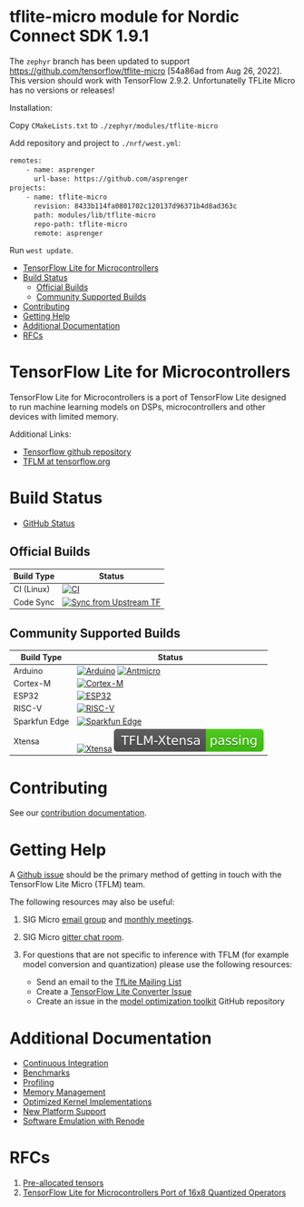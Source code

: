 # tflite-micro module for Nordic Connect SDK 1.9.1

The `zephyr` branch has been updated to support https://github.com/tensorflow/tflite-micro [54a86ad from Aug 26, 2022]. 
This version should work with TensorFlow 2.9.2. Unfortunatelly TFLite Micro has no versions or releases!

Installation:

Copy `CMakeLists.txt` to `./zephyr/modules/tflite-micro`
 
Add repository and project to `./nrf/west.yml`:

    remotes:
        - name: asprenger
          url-base: https://github.com/asprenger
    projects:      
        - name: tflite-micro
          revision: 8433b114fa0801702c120137d96371b4d8ad363c
          path: modules/lib/tflite-micro
          repo-path: tflite-micro
          remote: asprenger

Run `west update`.


<!--ts-->
   * [TensorFlow Lite for Microcontrollers](#tensorflow-lite-for-microcontrollers)
   * [Build Status](#build-status)
      * [Official Builds](#official-builds)
      * [Community Supported Builds](#community-supported-builds)
   * [Contributing](#contributing)
   * [Getting Help](#getting-help)
   * [Additional Documentation](#additional-documentation)
   * [RFCs](#rfcs)

<!-- Added by: advaitjain, at: Thu 17 Jun 2021 09:33:15 AM PDT -->

<!--te-->

# TensorFlow Lite for Microcontrollers

TensorFlow Lite for Microcontrollers is a port of TensorFlow Lite designed to
run machine learning models on DSPs, microcontrollers and other devices with
limited memory.

Additional Links:
 * [Tensorflow github repository](https://github.com/tensorflow/tensorflow/)
 * [TFLM at tensorflow.org](https://www.tensorflow.org/lite/microcontrollers)

# Build Status

 * [GitHub Status](https://www.githubstatus.com/)

## Official Builds

Build Type       |    Status     |
-----------      | --------------|
CI (Linux)       | [![CI](https://github.com/tensorflow/tflite-micro/actions/workflows/ci.yml/badge.svg?event=schedule)](https://github.com/tensorflow/tflite-micro/actions/workflows/ci.yml?query=event%3Aschedule) |
Code Sync        | [![Sync from Upstream TF](https://github.com/tensorflow/tflite-micro/actions/workflows/sync.yml/badge.svg)](https://github.com/tensorflow/tflite-micro/actions/workflows/sync.yml) |

## Community Supported Builds
Build Type      |    Status     |
-----------     | --------------|
Arduino         | [![Arduino](https://github.com/tensorflow/tflite-micro/actions/workflows/arduino.yml/badge.svg)](https://github.com/tensorflow/tflite-micro/actions/workflows/arduino.yml) [![Antmicro](https://github.com/antmicro/tensorflow-arduino-examples/actions/workflows/test_examples.yml/badge.svg)](https://github.com/antmicro/tensorflow-arduino-examples/actions/workflows/test_examples.yml) |
Cortex-M        | [![Cortex-M](https://github.com/tensorflow/tflite-micro/actions/workflows/cortex_m.yml/badge.svg)](https://github.com/tensorflow/tflite-micro/actions/workflows/cortex_m.yml) |
ESP32   | [![ESP32](https://github.com/tensorflow/tflite-micro/actions/workflows/esp32.yml/badge.svg)](https://github.com/tensorflow/tflite-micro/actions/workflows/esp32.yml) |
RISC-V   | [![RISC-V](https://github.com/tensorflow/tflite-micro/actions/workflows/riscv.yml/badge.svg)](https://github.com/tensorflow/tflite-micro/actions/workflows/riscv.yml) |
Sparkfun Edge   | [![Sparkfun Edge](https://github.com/tensorflow/tflite-micro/actions/workflows/sparkfun_edge.yml/badge.svg)](https://github.com/tensorflow/tflite-micro/actions/workflows/sparkfun_edge.yml) |
Xtensa     | [![Xtensa](https://github.com/tensorflow/tflite-micro/actions/workflows/xtensa.yml/badge.svg?event=schedule)](https://github.com/tensorflow/tflite-micro/actions/workflows/xtensa.yml?query=event%3Aschedule) [![Xtensa](https://raw.githubusercontent.com/advaitjain/tflite-micro/local-continuous-builds/tensorflow/lite/micro/docs/local_continuous_builds/xtensa-build-status.svg)](https://github.com/advaitjain/tflite-micro/tree/local-continuous-builds/tensorflow/lite/micro/docs/local_continuous_builds/xtensa.md#summary) |

# Contributing
See our [contribution documentation](CONTRIBUTING.md).

# Getting Help

A [Github issue](https://github.com/tensorflow/tflite-micro/issues/new/choose)
should be the primary method of getting in touch with the TensorFlow Lite Micro
(TFLM) team.

The following resources may also be useful:

1.  SIG Micro [email group](https://groups.google.com/a/tensorflow.org/g/micro)
    and
    [monthly meetings](http://doc/1YHq9rmhrOUdcZnrEnVCWvd87s2wQbq4z17HbeRl-DBc).

1.  SIG Micro [gitter chat room](https://gitter.im/tensorflow/sig-micro).

1. For questions that are not specific to inference with TFLM (for example
   model conversion and quantization) please use the following resources:
   * Send an email to the [TfLite Mailing List](https://groups.google.com/a/tensorflow.org/g/tflite)
   * Create a [TensorFlow Lite Converter Issue](https://github.com/tensorflow/tensorflow/issues/new?assignees=&labels=TFLiteConverter&template=60-tflite-converter-issue.md)
   * Create an issue in the [model optimization toolkit](https://github.com/tensorflow/model-optimization) GitHub repository


# Additional Documentation

 * [Continuous Integration](docs/continuous_integration.md)
 * [Benchmarks](tensorflow/lite/micro/benchmarks/README.md)
 * [Profiling](tensorflow/lite/micro/docs/profiling.md)
 * [Memory Management](tensorflow/lite/micro/docs/memory_management.md)
 * [Optimized Kernel Implementations](tensorflow/lite/micro/docs/optimized_kernel_implementations.md)
 * [New Platform Support](tensorflow/lite/micro/docs/new_platform_support.md)
 * [Software Emulation with Renode](tensorflow/lite/micro/docs/renode.md)

# RFCs

1. [Pre-allocated tensors](tensorflow/lite/micro/docs/rfc/001_preallocated_tensors.md)
1. [TensorFlow Lite for Microcontrollers Port of 16x8 Quantized Operators](tensorflow/lite/micro/docs/rfc/002_16x8_quantization_port.md)
